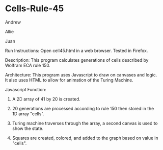 # Cells-Rule-45

Andrew

Allie

Juan

Run Instructions: Open cell45.html in a web browser. Tested in Firefox.

Description: This program calculates generations of cells described by Wolfram ECA rule 150.

Architecture: This program uses Javascript to draw on canvases and logic.  It also uses HTML
to allow for animation of the Turing Machine.

Javascript Function:

1. A 2D array of 41 by 20 is created. 

2. 20 generations are processed according to rule 150 then stored in the 1D array "cells".

3. Turing machine traverses through the array, a second canvas is used to show the state.

4. Squares are created, colored, and added to the graph based on value in "cells".
